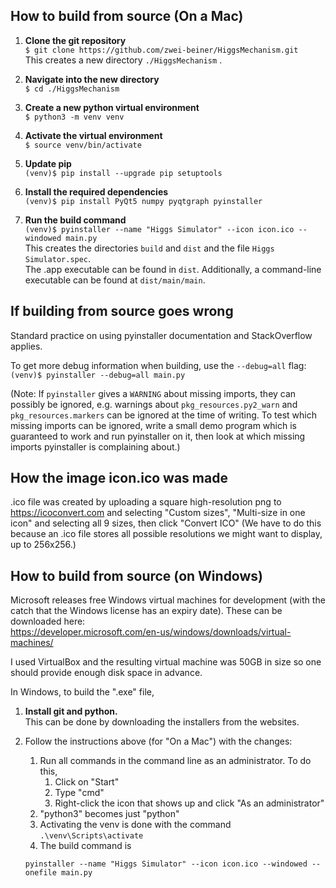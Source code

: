 ## How to build from source (On a Mac)
1. **Clone the git repository**  
```$ git clone https://github.com/zwei-beiner/HiggsMechanism.git```  
This creates a new directory ```./HiggsMechanism``` .  
  


2. **Navigate into the new directory**  
```$ cd ./HiggsMechanism```  


3. **Create a new python virtual environment**  
```$ python3 -m venv venv```


4. **Activate the virtual environment**  
```$ source venv/bin/activate```


5. **Update pip**  
```(venv)$ pip install --upgrade pip setuptools```  


6. **Install the required dependencies**  
```(venv)$ pip install PyQt5 numpy pyqtgraph pyinstaller```  


7. **Run the build command**  
```(venv)$ pyinstaller --name "Higgs Simulator" --icon icon.ico --windowed main.py```  
This creates the directories ```build``` and  ```dist``` and the file ```Higgs Simulator.spec```.  
The .app executable can be found in ```dist```. Additionally, a command-line executable can be found at ```dist/main/main```.

## If building from source goes wrong
Standard practice on using pyinstaller documentation and StackOverflow applies.  

To get more debug information when building, use the ```--debug=all``` flag:  
```(venv)$ pyinstaller --debug=all main.py```  

(Note: If ```pyinstaller``` gives a ```WARNING``` about missing imports, they can possibly be ignored, e.g. warnings about ```pkg_resources.py2_warn``` and ```pkg_resources.markers``` can be ignored at the time of writing. To test which missing imports can be ignored, write a small demo program which is guaranteed to work and run pyinstaller on it, then look at which missing imports pyinstaller is complaining about.)


## How the image icon.ico was made
.ico file was created by uploading a square high-resolution png to 
https://icoconvert.com
and selecting "Custom sizes", "Multi-size in one icon" and selecting all 9 sizes, then click "Convert ICO"
(We have to do this because an .ico file stores all possible resolutions we might want to display, up to 256x256.)


## How to build from source (on Windows)
Microsoft releases free Windows virtual machines for development (with the catch that the Windows license has an expiry date).
These can be downloaded here:  
https://developer.microsoft.com/en-us/windows/downloads/virtual-machines/

I used VirtualBox and the resulting virtual machine was 50GB in size so one should provide enough disk space in advance.

In Windows, to build the ".exe" file,

1. **Install git and python.**  
This can be done by downloading the installers from the websites. 
 

2. Follow the instructions above (for "On a Mac") with the changes:
   1. Run all commands in the command line as an administrator. To do this,
      1. Click on "Start" 
      2. Type "cmd"
      3. Right-click the icon that shows up and click "As an administrator"
   2. "python3" becomes just "python"
   3. Activating the venv is done with the command ```.\venv\Scripts\activate```
   4. The build command is  

   ```pyinstaller --name "Higgs Simulator" --icon icon.ico --windowed --onefile main.py```
